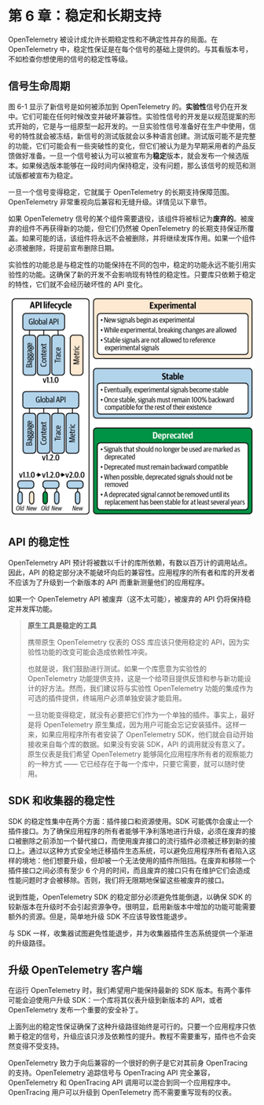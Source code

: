 # 第 6 章：稳定和长期支持

OpenTelemetry 被设计成允许长期稳定性和不确定性并存的局面。在 OpenTelemetry 中，稳定性保证是在每个信号的基础上提供的。与其看版本号，不如检查你想使用的信号的稳定性等级。

## 信号生命周期

图 6-1 显示了新信号是如何被添加到 OpenTelemetry 的。**实验性**信号仍在开发中。它们可能在任何时候改变并破坏兼容性。实验性信号的开发是以规范提案的形式开始的，它是与一组原型一起开发的。一旦实验性信号准备好在生产中使用，信号的特性就会被冻结，新信号的测试版就会以多种语言创建。测试版可能不是完整的功能，它们可能会有一些突破性的变化，但它们被认为是为早期采用者的产品反馈做好准备。一旦一个信号被认为可以被宣布为**稳定**版本，就会发布一个候选版本。如果候选版本能够在一段时间内保持稳定，没有问题，那么该信号的规范和测试版都被宣布为稳定。

一旦一个信号变得稳定，它就属于 OpenTelemetry 的长期支持保障范围。OpenTelemetry 非常重视向后兼容和无缝升级。详情见以下章节。

如果 OpenTelemetry 信号的某个组件需要退役，该组件将被标记为**废弃的**。被废弃的组件不再获得新的功能，但它们仍然被 OpenTelemetry 的长期支持保证所覆盖。如果可能的话，该组件将永远不会被删除，并将继续发挥作用。如果一个组件必须被删除，将提前宣布删除日期。

实验性的功能总是与稳定性的功能保持在不同的包中，稳定的功能永远不能引用实验性的功能。这确保了新的开发不会影响现有特性的稳定性。只要库只依赖于稳定的特性，它们就不会经历破坏性的 API 变化。

![图 6-1：OpenTelemetry 中的每个主要功能都被赋予了一个稳定性等级，并遵循相同的生命周期。](images/f6-1.png)

## API 的稳定性

OpenTelemetry API 预计将被数以千计的库所依赖，有数以百万计的调用站点。因此，API 的稳定部分决不能破坏向后的兼容性。应用程序的所有者和库的开发者不应该为了升级到一个新版本的 API 而重新测量他们的应用程序。

如果一个 OpenTelemetry API 被废弃（这不太可能），被废弃的 API 仍将保持稳定并发挥功能。

> **原生工具是稳定的工具**
>
> 携带原生 OpenTelemetry 仪表的 OSS 库应该只使用稳定的 API，因为实验性功能的改变可能会造成依赖性冲突。
>
> 也就是说，我们鼓励进行测试。如果一个库愿意为实验性的 OpenTelemetry 功能提供支持，这是一个给项目提供反馈和参与新功能设计的好方法。然而，我们建议将与实验性 OpenTelemetry 功能的集成作为可选的插件提供，终端用户必须单独安装才能启用。
>
> 一旦功能变得稳定，就没有必要把它们作为一个单独的插件。事实上，最好是将 OpenTelemetry 原生集成，因为用户可能会忘记安装插件。这样一来，如果应用程序所有者安装了 OpenTelemetry SDK，他们就会自动开始接收来自每个库的数据。如果没有安装 SDK，API 的调用就没有意义了。原生仪表是我们希望 OpenTelemetry 能够简化应用程序所有者的观察能力的一种方式 —— 它已经存在于每一个库中，只要它需要，就可以随时使用。

## SDK 和收集器的稳定性

SDK 的稳定性集中在两个方面：插件接口和资源使用。SDK 可能偶尔会废止一个插件接口。为了确保应用程序的所有者能够干净利落地进行升级，必须在废弃的接口被删除之前添加一个替代接口，而使用废弃接口的流行插件必须被迁移到新的接口上。通过以这种方式安全地迁移插件生态系统，可以避免应用程序所有者陷入这样的境地：他们想要升级，但却被一个无法使用的插件所阻挡。在废弃和移除一个插件接口之间必须有至少 6 个月的时间，而且废弃的接口只有在维护它们会造成性能问题时才会被移除。否则，我们将无限期地保留这些被废弃的接口。

说到性能，OpenTelemetry SDK 的稳定部分必须避免性能倒退，以确保 SDK 的较新版本在升级时不会引起资源争夺。很明显，启用新版本中增加的功能可能需要额外的资源。但是，简单地升级 SDK 不应该导致性能退步。

与 SDK 一样，收集器试图避免性能退步，并为收集器插件生态系统提供一个渐进的升级路径。

## 升级 OpenTelemetry 客户端

在运行 OpenTelemetry 时，我们希望用户能保持最新的 SDK 版本。有两个事件可能会迫使用户升级 SDK：一个库将其仪表升级到新版本的 API，或者 OpenTelemetry 发布一个重要的安全补丁。

上面列出的稳定性保证确保了这种升级路径始终是可行的。只要一个应用程序只依赖于稳定的信号，升级应该只涉及依赖性的提升。教程不需要重写，插件也不会突然变得不受支持。

OpenTelemetry 致力于向后兼容的一个很好的例子是它对其前身 OpenTracing 的支持。OpenTelemetry 追踪信号与 OpenTracing API 完全兼容，OpenTelemetry 和 OpenTracing API 调用可以混合到同一个应用程序中。OpenTracing 用户可以升级到 OpenTelemetry 而不需要重写现有的仪表。
